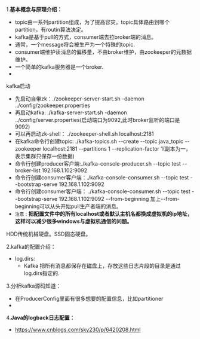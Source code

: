 1.**基本概念与原理介绍：**
- topic由一系列partition组成，为了提高容灾。topic具体路由到哪个partition，有routin算法决定。
- kafka是基于pull的方式，consumer端去拉broker端的消息。
- 通常，一个message将会被生产为一个特殊的topic.
- consumer端维护读消息的偏移量，不由broker维护，由zookeeper的元数据维护。
- 一个简单的kafka服务器是一个broker.
- 

kafka启动
- 先启动自带zk：./zookeeper-server-start.sh -daemon ../config/zookeeper.properties
- 再启动kafka: ./kafka-server-start.sh -daemon ../config/server.properties(启动端口为9092,此时broker监听的端口是9092)
- 可以再启动zk-shell：  ./zookeeper-shell.sh localhost:2181
- 在kafka命令行创建topic: ./kafka-topics.sh --create --topic java_topic --zookeeper localhost:2181 --partitions 1 --replication-factor 1(副本为一，表示集群只保存一份数据)
- 命令行创建producer客户端:./kafka-console-producer.sh --topic test --broker-list 192.168.1.102:9092
- 命令行创建consumer客户端：./kafka-console-consumer.sh --topic test --bootstrap-serve 192.168.1.102:9092
- 命令行创建consumer客户端： ./kafka-console-consumer.sh --topic test --bootstrap-serve 192.168.1.102:9092 --from-beginning 加上--from-beginning可以从头开始pull生产者端的消息。
- ```注意：```**把配置文件中的所有localhost或者默认主机名都换成虚拟机的ip地址，这样可以减少很多windows与虚拟机通信的问题。**

HDD传统机械硬盘。SSD固态硬盘。

2.kafka的配置介绍：
- log.dirs: 
    - Kafka 把所有消息都保存在磁盘上，存放这些日志片段的目录是通过 log.dirs指定的.


3.分析kafka源码知道：
- 在ProducerConfig里面有很多想要的配置信息，比如partitioner
- 

4.**Java的logback日志配置：**
- https://www.cnblogs.com/sky230/p/6420208.html